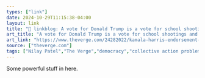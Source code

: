 ```yaml
---
types: ["link"]
date: 2024-10-29T11:15:38-04:00
layout: link
title: "🔗 linkblog: A vote for Donald Trump is a vote for school shootings and measles'"
art_title: "A vote for Donald Trump is a vote for school shootings and measles"
art_link: "https://www.theverge.com/24282022/kamala-harris-endorsement-presidential-election-2024"
source: ["theverge.com"]
tags: ["Nilay Patel","The Verge","democracy","collective action problem"]
---
```

Some powerful stuff in here.
